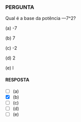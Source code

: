 ### PERGUNTA

Qual é a base da potência —7^2?

(a) -7

(b) 7

(c) -2

(d) 2

(e) l

#### RESPOSTA

- [ ] (a)
- [X] (b)
- [ ] (c)
- [ ] (d)
- [ ] (e)
